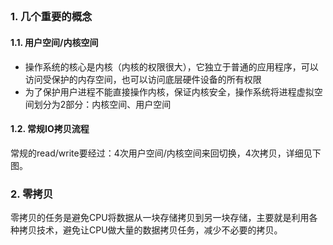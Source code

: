 

## 

### 1. 几个重要的概念

#### 1.1. 用户空间/内核空间

- 操作系统的核心是内核（内核的权限很大），它独立于普通的应用程序，可以访问受保护的内存空间，也可以访问底层硬件设备的所有权限
- 为了保护用户进程不能直接操作内核，保证内核安全，操作系统将进程虚拟空间划分为2部分：内核空间、用户空间

#### 1.2. 常规IO拷贝流程

常规的read/write要经过：4次用户空间/内核空间来回切换，4次拷贝，详细见下图。

### 2. 零拷贝

零拷贝的任务是避免CPU将数据从一块存储拷贝到另一块存储，主要就是利用各种拷贝技术，避免让CPU做大量的数据拷贝任务，减少不必要的拷贝。





